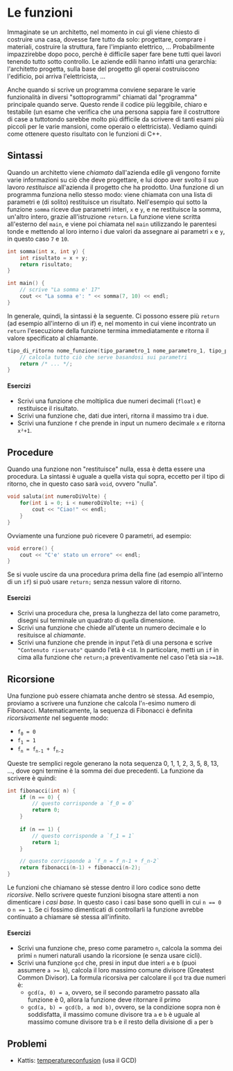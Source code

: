 # Le funzioni

Immaginate se un architetto, nel momento in cui gli viene chiesto di costruire una casa, dovesse fare tutto da solo: progettare, comprare i materiali, costruire la struttura, fare l'impianto elettrico, ... Probabilmente impazzirebbe dopo poco, perchè è difficile saper fare bene tutti quei lavori tenendo tutto sotto controllo. Le aziende edili hanno infatti una gerarchia: l'architetto progetta, sulla base del progetto gli operai costruiscono l'edificio, poi arriva l'elettricista, ...

Anche quando si scrive un programma conviene separare le varie funzionalità in diversi "sottoprogrammi" chiamati dal "programma" principale quando serve. Questo rende il codice più leggibile, chiaro e testabile (un esame che verifica che una persona sappia fare il costruttore di case a tuttotondo sarebbe molto più difficile da scrivere di tanti esami più piccoli per le varie mansioni, come operaio o elettricista). Vediamo quindi come ottenere questo risultato con le funzioni di C++.

## Sintassi

Quando un architetto viene *chiamato* dall'azienda edile gli vengono fornite varie informazioni su ciò che deve progettare, e lui dopo aver svolto il suo lavoro *restituisce* all'azienda il progetto che ha prodotto. Una funzione di un programma funziona nello stesso modo: viene chiamata con una lista di parametri e (di solito) restituisce un risultato. Nell'esempio qui sotto la funzione `somma` riceve due parametri interi, `x` e `y`, e ne restituisce la somma, un'altro intero, grazie all'istruzione `return`. La funzione viene scritta all'esterno del `main`, e viene poi chiamata nel `main` utilizzando le parentesi tonde e mettendo al loro interno i due valori da assegnare ai parametri `x` e `y`, in questo caso `7` e `10`.

```cpp
int somma(int x, int y) {
	int risultato = x + y;
	return risultato;
}

int main() {
	// scrive "La somma e' 17"
	cout << "La somma e': " << somma(7, 10) << endl;
}
```

In generale, quindi, la sintassi è la seguente. Ci possono essere più `return` (ad esempio all'interno di un if) e, nel momento in cui viene incontrato un `return` l'esecuzione della funzione termina immediatamente e ritorna il valore specificato al chiamante.

```cpp
tipo_di_ritorno nome_funzione(tipo_parametro_1 nome_parametro_1, tipo_parametro_2 nome_parametro_2, ...) {
	// calcola tutto ciò che serve basandosi sui parametri
	return /* ... */;
}
```

#### Esercizi
- Scrivi una funzione che moltiplica due numeri decimali (`float`) e restituisce il risultato.
- Scrivi una funzione che, dati due interi, ritorna il massimo tra i due.
- Scrivi una funzione `f` che prende in input un numero decimale `x` e ritorna `x²+1`.


## Procedure

Quando una funzione non "restituisce" nulla, essa è detta essere una procedura. La sintassi è uguale a quella vista qui sopra, eccetto per il tipo di ritorno, che in questo caso sarà `void`, ovvero "nulla". 

```cpp
void saluta(int numeroDiVolte) {
	for(int i = 0; i < numeroDiVolte; ++i) {
		cout << "Ciao!" << endl;
	}
}
```

Ovviamente una funzione può ricevere 0 parametri, ad esempio:

```cpp
void errore() {
	cout << "C'e' stato un errore" << endl;
}
```

Se si vuole uscire da una procedura prima della fine (ad esempio all'interno di un `if`) si può usare `return;` senza nessun valore di ritorno.

#### Esercizi
- Scrivi una procedura che, presa la lunghezza del lato come parametro, disegni sul terminale un quadrato di quella dimensione.
- Scrivi una funzione che chiede all'utente un numero decimale e lo resituisce al *chiamante*.
- Scrivi una funzione che prende in input l'età di una persona e scrive `"Contenuto riservato"` quando l'età è `<18`. In particolare, metti un `if` in cima alla funzione che `return;`a preventivamente nel caso l'età sia `>=18`.


## Ricorsione

Una funzione può essere chiamata anche dentro sè stessa. Ad esempio, proviamo a scrivere una funzione che calcola l'`n`-esimo numero di Fibonacci. Matematicamente, la sequenza di Fibonacci è definita *ricorsivamente* nel seguente modo:
- `f`<sub><code>0</code></sub>` = 0`
- `f`<sub><code>1</code></sub>` = 1`
- `f`<sub><code>n</code></sub>` = f`<sub><code>n-1</code></sub>` + f`<sub><code>n-2</code></sub>

Queste tre semplici regole generano la nota sequenza 0, 1, 1, 2, 3, 5, 8, 13, ..., dove ogni termine è la somma dei due precedenti. La funzione da scrivere è quindi:

```cpp
int fibonacci(int n) {
	if (n == 0) {
		// questo corrisponde a `f_0 = 0`
		return 0;
	}
	
	if (n == 1) {
		// questo corrisponde a `f_1 = 1`
		return 1;
	}

	// questo corrisponde a `f_n = f_n-1 + f_n-2`
	return fibonacci(n-1) + fibonacci(n-2);
}
```

Le funzioni che chiamano sè stesse dentro il loro codice sono dette *ricorsive*. Nello scrivere queste funzioni bisogna stare attenti a non dimenticare i *casi base*. In questo caso i casi base sono quelli in cui `n == 0` o `n == 1`. Se ci fossimo dimenticati di controllarli la funzione avrebbe continuato a chiamare sè stessa all'infinito.

#### Esercizi
- Scrivi una funzione che, preso come parametro `n`, calcola la somma dei primi `n` numeri naturali usando la ricorsione (e senza usare cicli).
- Scrivi una funzione `gcd` che, presi in input due interi `a` e `b` (puoi assumere `a >= b`), calcola il loro massimo comune divisore (Greatest Common Divisor). La formula ricorsiva per calcolare il `gcd` tra due numeri è:
	- `gcd(a, 0) = a`, ovvero, se il secondo parametro passato alla funzione è 0, allora la funzione deve ritornare il primo
	- `gcd(a, b) = gcd(b, a mod b)`, ovvero, se la condizione sopra non è soddisfatta, il massimo comune divisore tra `a` e `b` è uguale al massimo comune divisore tra `b` e il resto della divisione di `a` per `b`


## Problemi

- Kattis: [temperatureconfusion](https://open.kattis.com/problems/temperatureconfusion) (usa il GCD)
